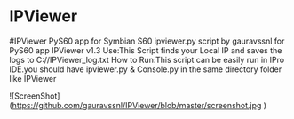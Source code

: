 # IPViewer
#IPViewer PyS60 app for Symbian S60 
ipviewer.py script by gauravssnl for PyS60 app IPViewer v1.3
Use:This Script finds your Local IP and saves the logs to C://IPViewer_log.txt
How to Run:This script can be easily run in IPro IDE.you should have ipviewer.py & Console.py in the same directory folder like IPViewer

![ScreenShot] (https://github.com/gauravssnl/IPViewer/blob/master/screenshot.jpg )
